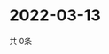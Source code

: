 # 2022-03-13
  共 0条

  <!-- BEGIN -->
  <!-- 最后更新时间Sun Mar 13 2022 05:08:11 GMT+0000 (Coordinated Universal Time) -->
  
  <!-- END -->
  
  